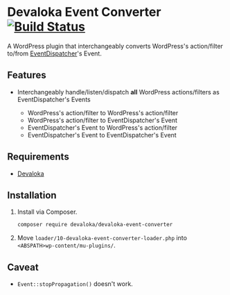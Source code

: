 # Devaloka Event Converter [![Build Status](https://travis-ci.org/devaloka/devaloka-event-converter.svg?branch=master)](https://travis-ci.org/devaloka/devaloka-event-converter)

A WordPress plugin that interchangeably converts WordPress's action/filter
to/from [EventDispatcher](https://github.com/devaloka/devaloka)'s Event.

## Features

*   Interchangeably handle/listen/dispatch **all** WordPress actions/filters
    as EventDispatcher's Events

    *   WordPress's action/filter to WordPress's action/filter
    *   WordPress's action/filter to EventDispatcher's Event
    *   EventDispatcher's Event to WordPress's action/filter
    *   EventDispatcher's Event to EventDispatcher's Event

## Requirements

*   [Devaloka](https://github.com/devaloka/devaloka)

## Installation

1.  Install via Composer.

    ```sh
    composer require devaloka/devaloka-event-converter
    ```

2.  Move `loader/10-devaloka-event-converter-loader.php` into
    `<ABSPATH>wp-content/mu-plugins/`.

## Caveat

*   `Event::stopPropagation()` doesn't work.
